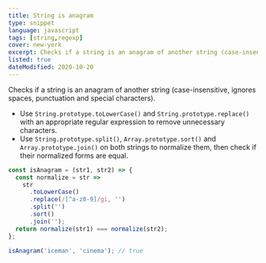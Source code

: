 ```yaml
---
title: String is anagram
type: snippet
language: javascript
tags: [string,regexp]
cover: new-york
excerpt: Checks if a string is an anagram of another string (case-insensitive, ignores spaces, punctuation and special characters).
listed: true
dateModified: 2020-10-20
---
```


Checks if a string is an anagram of another string (case-insensitive, ignores spaces, punctuation and special characters).

- Use `String.prototype.toLowerCase()` and `String.prototype.replace()` with an appropriate regular expression to remove unnecessary characters.
- Use `String.prototype.split()`, `Array.prototype.sort()` and `Array.prototype.join()` on both strings to normalize them, then check if their normalized forms are equal.

```js
const isAnagram = (str1, str2) => {
  const normalize = str =>
    str
      .toLowerCase()
      .replace(/[^a-z0-9]/gi, '')
      .split('')
      .sort()
      .join('');
  return normalize(str1) === normalize(str2);
};

isAnagram('iceman', 'cinema'); // true
```
